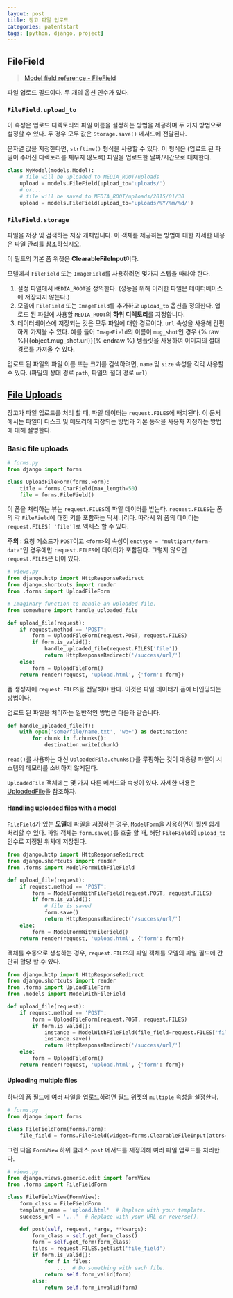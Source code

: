 ```yaml
---
layout: post
title: 장고 파일 업로드
categories: patentstart
tags: [python, django, project]
---
```


## FileField

> [Model field reference - FileField](https://docs.djangoproject.com/ko/1.11/ref/models/fields/#filefield)

파일 업로드 필드이다. 두 개의 옵션 인수가 있다.

### `FileField.upload_to`
이 속성은 업로드 디렉토리와 파일 이름을 설정하는 방법을 제공하며 두 가지 방법으로 설정할 수 있다. 두 경우 모두 값은 `Storage.save()` 메서드에 전달된다.

문자열 값을 지정한다면, `strftime()` 형식을 사용할 수 있다. 이 형식은 (업로드 된 파일이 주어진 디렉토리를 채우지 않도록) 파일을 업로드한 날짜/시간으로 대체한다.

```python
class MyModel(models.Model):
    # file will be uploaded to MEDIA_ROOT/uploads
    upload = models.FileField(upload_to='uploads/')
    # or...
    # file will be saved to MEDIA_ROOT/uploads/2015/01/30
    upload = models.FileField(upload_to='uploads/%Y/%m/%d/')
```

### `FileField.storage`
파일을 저장 및 검색하는 저장 개체입니다. 이 객체를 제공하는 방법에 대한 자세한 내용은 파일 관리를 참조하십시오.

이 필드의 기본 폼 위젯은 **ClearableFileInput**이다.

모델에서 `FileField` 또는 `ImageField`를 사용하려면 몇가지 스텝을 따라야 한다.

1. 설정 파일에서 `MEDIA_ROOT`을 정의한다. (성능을 위해 이러한 파일은 데이터베이스에 저장되지 않는다.)
2. 모델에 `FileField` 또는 `ImageField`를 추가하고 `upload_to` 옵션을 정의한다. 업로드 된 파일에 사용할 `MEDIA_ROOT`의 **하위 디렉토리**를 지정합니다.
3. 데이터베이스에 저장되는 것은 모두 파일에 대한 경로이다. `url` 속성을 사용해 간편하게 가져올 수 있다. 예를 들어 `ImageField`의 이름이 `mug_shot`인 경우 {% raw %}{{object.mug_shot.url}}{% endraw %} 템플릿을 사용하여 이미지의 절대 경로를 가져올 수 있다.

업로드 된 파일의 파일 이름 또는 크기를 검색하려면, `name` 및 `size` 속성을 각각 사용할 수 있다. (파일의 상대 경로 `path`, 파일의 절대 경로 `url`)

## [File Uploads](https://docs.djangoproject.com/ko/1.11/topics/http/file-uploads/)

장고가 파일 업로드를 처리 할 때, 파일 데이터는 `request.FILES`에 배치된다. 이 문서에서는 파일이 디스크 및 메모리에 저장되는 방법과 기본 동작을 사용자 지정하는 방법에 대해 설명한다.

### Basic file uploads
```python
# forms.py
from django import forms

class UploadFileForm(forms.Form):
    title = forms.CharField(max_length=50)
    file = forms.FileField()
```
이 폼을 처리하는 뷰는 `request.FILES`에 파일 데이터를 받는다. `request.FILES`는 폼의 각 `FileField`에 대한 키를 포함하는 딕셔너리다. 따라서 위 폼의 데이터는 `request.FILES[ 'file']`로 액세스 할 수 있다.

**주의** : 요청 메소드가 `POST`이고 `<form>`의 속성이 `enctype = "multipart/form-data"`인 경우에만 `request.FILES`에 데이터가 포함된다. 그렇지 않으면 `request.FILES`은 비어 있다.

```python
# views.py
from django.http import HttpResponseRedirect
from django.shortcuts import render
from .forms import UploadFileForm

# Imaginary function to handle an uploaded file.
from somewhere import handle_uploaded_file

def upload_file(request):
    if request.method == 'POST':
        form = UploadFileForm(request.POST, request.FILES)
        if form.is_valid():
            handle_uploaded_file(request.FILES['file'])
            return HttpResponseRedirect('/success/url/')
    else:
        form = UploadFileForm()
    return render(request, 'upload.html', {'form': form})

```
폼 생성자에 `request.FILES`을 전달해야 한다. 이것은 파일 데이터가 폼에 바인딩되는 방법이다.

업로드 된 파일을 처리하는 일반적인 방법은 다음과 같습니다.
```python
def handle_uploaded_file(f):
    with open('some/file/name.txt', 'wb+') as destination:
        for chunk in f.chunks():
            destination.write(chunk)
```
`read()`를 사용하는 대신 `UploadedFile.chunks()`를 루핑하는 것이 대용량 파일이 시스템의 메모리를 소비하지 않게된다.

`UploadedFile` 객체에는 몇 가지 다른 메서드와 속성이 있다. 자세한 내용은 [UploadedFile](https://docs.djangoproject.com/ko/1.11/ref/files/uploads/#django.core.files.uploadedfile.UploadedFile)을 참조하자.

#### Handling uploaded files with a model
`FileField`가 있는 **모델**에 파일을 저장하는 경우, `ModelForm`을 사용하면이 훨씬 쉽게 처리할 수 있다. 파일 객체는 `form.save()`를 호출 할 때, 해당 `FileField`의 `upload_to` 인수로 지정된 위치에 저장된다.

```python
from django.http import HttpResponseRedirect
from django.shortcuts import render
from .forms import ModelFormWithFileField

def upload_file(request):
    if request.method == 'POST':
        form = ModelFormWithFileField(request.POST, request.FILES)
        if form.is_valid():
            # file is saved
            form.save()
            return HttpResponseRedirect('/success/url/')
    else:
        form = ModelFormWithFileField()
    return render(request, 'upload.html', {'form': form})
```
객체를 수동으로 생성하는 경우, `request.FILES`의 파일 객체를 모델의 파일 ​​필드에 간단히 할당 할 수 있다.

```python
from django.http import HttpResponseRedirect
from django.shortcuts import render
from .forms import UploadFileForm
from .models import ModelWithFileField

def upload_file(request):
    if request.method == 'POST':
        form = UploadFileForm(request.POST, request.FILES)
        if form.is_valid():
            instance = ModelWithFileField(file_field=request.FILES['file'])
            instance.save()
            return HttpResponseRedirect('/success/url/')
    else:
        form = UploadFileForm()
    return render(request, 'upload.html', {'form': form})
```

#### Uploading multiple files
하나의 폼 필드에 여러 파일을 업로드하려면 필드 위젯의 `multiple` 속성을 설정한다.

```python
# forms.py
from django import forms

class FileFieldForm(forms.Form):
    file_field = forms.FileField(widget=forms.ClearableFileInput(attrs={'multiple': True}))
```

그런 다음 `FormView` 하위 클래스 `post` 메서드를 재정의해 여러 파일 업로드를 처리한다.

```python
# views.py
from django.views.generic.edit import FormView
from .forms import FileFieldForm

class FileFieldView(FormView):
    form_class = FileFieldForm
    template_name = 'upload.html'  # Replace with your template.
    success_url = '...'  # Replace with your URL or reverse().

    def post(self, request, *args, **kwargs):
        form_class = self.get_form_class()
        form = self.get_form(form_class)
        files = request.FILES.getlist('file_field')
        if form.is_valid():
            for f in files:
                ...  # Do something with each file.
            return self.form_valid(form)
        else:
            return self.form_invalid(form)
```
